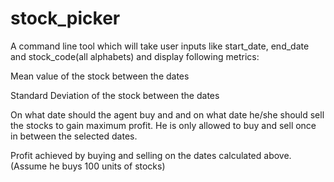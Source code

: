 # stock_picker

A command line tool which will take user inputs like start_date,
end_date and stock_code(all alphabets) and display following metrics:

Mean value of the stock between the dates

Standard Deviation of the stock between the dates

On what date should the agent buy and and on what date he/she should sell the
stocks to gain maximum profit. He is only allowed to buy and sell once in between
the selected dates.

Profit achieved by buying and selling on the dates calculated above. (Assume he
buys 100 units of stocks)


